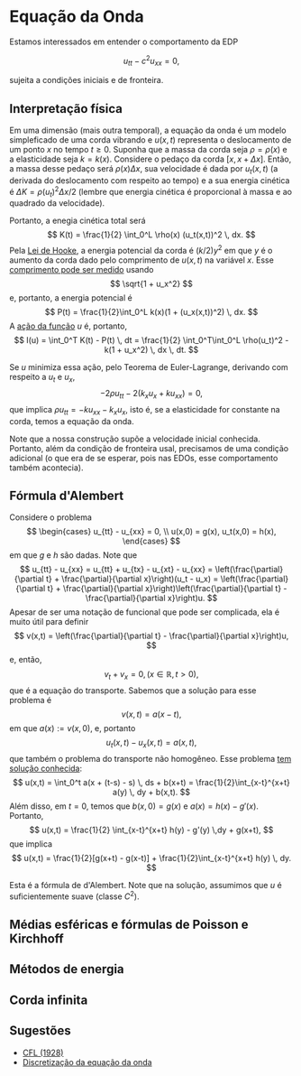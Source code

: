 # Equação da Onda 

Estamos interessados em entender o comportamento da EDP 

$$u_{tt} - c^2u_{xx} = 0,$$

sujeita a condições iniciais e de fronteira. 

## Interpretação física 

Em uma dimensão (mais outra temporal), a equação da onda é um modelo simpleficado de uma corda vibrando e 
$u(x,t)$ representa o deslocamento de um ponto $x$ no tempo $t \ge 0$. Suponha que a massa da 
corda seja $\rho = \rho(x)$ e a elasticidade seja $k = k(x)$. Considere o pedaço da corda $[x, x + \Delta x]$. 
Então, a massa desse pedaço será $\rho(x) \Delta x$, sua velocidade é dada por $u_t(x,t)$ (a derivada do deslocamento 
com respeito ao tempo) e a sua energia cinética é $\Delta K = \rho (u_t)^2 \Delta x / 2$ (lembre que energia cinética 
é proporcional à massa e ao quadrado da velocidade). 

Portanto, a enegia cinética total será 
$$
K(t) = \frac{1}{2} \int_0^L \rho(x) (u_t(x,t))^2 \, dx.
$$
Pela [Lei de Hooke](https://en.wikipedia.org/wiki/Hooke%27s_law), a energia potencial da corda é $(k/2)y^2$ em que $y$ é o aumento da corda dado pelo comprimento de $u(x,t)$ na variável $x$. Esse [comprimento pode ser medido](https://en.wikipedia.org/wiki/Arc_length#Finding_arc_lengths_by_integrating) usando 
$$
\sqrt{1 + u_x^2}
$$
e, portanto, a energia potencial é 
$$
P(t) = \frac{1}{2}\int_0^L k(x)(1 + (u_x(x,t))^2) \, dx.
$$
A [ação da função](https://lucasmoschen.github.io/ta-sessions/edp/calculus_of_variations/#o-calculo-das-variacoes) $u$ é, portanto, 
$$
I(u) = \int_0^T K(t) - P(t) \, dt = \frac{1}{2} \int_0^T\int_0^L \rho(u_t)^2 - k(1 + u_x^2) \, dx \, dt.
$$

Se $u$ minimiza essa ação, pelo Teorema de Euler-Lagrange, derivando com respeito a $u_t$ e $u_x$, 
$$
-2\rho u_{tt} - 2(k_xu_x + ku_{xx})  = 0,
$$
que implica $\rho u_{tt} = -ku_{xx} - k_xu_x$, isto é, se a elasticidade for constante na corda, temos a equação da onda.

Note que a nossa construção supõe a velocidade inicial conhecida. Portanto, além da condição de fronteira usal, precisamos de uma condição adicional (o que era de se esperar, pois nas EDOs, esse comportamento também acontecia).

## Fórmula d'Alembert 

Considere o problema 
$$
\begin{cases}
    u_{tt} - u_{xx} = 0, \\
    u(x,0) = g(x), u_t(x,0) = h(x),
\end{cases}
$$
em que $g$ e $h$ são dadas. Note que 
$$
u_{tt} - u_{xx} = u_{tt} + u_{tx} - u_{xt} - u_{xx} = \left(\frac{\partial}{\partial t} + \frac{\partial}{\partial x}\right)(u_t - u_x) = \left(\frac{\partial}{\partial t} + \frac{\partial}{\partial x}\right)\left(\frac{\partial}{\partial t} - \frac{\partial}{\partial x}\right)u.
$$
Apesar de ser uma notação de funcional que pode ser complicada, ela é muito útil para definir 
$$
v(x,t) = \left(\frac{\partial}{\partial t} - \frac{\partial}{\partial x}\right)u, 
$$
e, então, 
$$
v_t + v_x = 0, (x \in \mathbb{R}, t > 0),
$$
que é a equação do transporte. Sabemos que a solução para esse problema é 
$$
v(x,t) = a(x - t), 
$$
em que $a(x) := v(x,0)$, e, portanto 
$$
u_t(x,t) - u_x(x,t) = a(x,t), 
$$
que também o problema do transporte não homogêneo. Esse problema [tem solução conhecida](https://www.youtube.com/watch?v=1emgOSiNocE): 
$$
u(x,t) = \int_0^t a(x + (t-s) - s) \, ds + b(x+t) = \frac{1}{2}\int_{x-t}^{x+t} a(y) \, dy + b(x,t).
$$
Além disso, em $t=0$, temos que $b(x,0) = g(x)$ e $a(x) = h(x) - g'(x)$. Portanto, 
$$
u(x,t) = \frac{1}{2} \int_{x-t}^{x+t} h(y) - g'(y) \,dy + g(x+t), 
$$
que implica 
$$
u(x,t) = \frac{1}{2}[g(x+t) - g(x-t)] + \frac{1}{2}\int_{x-t}^{x+t} h(y) \, dy.
$$

Esta é a fórmula de d'Alembert. Note que na solução, assumimos que $u$ é suficientemente suave (classe $C^2$). 

## Médias esféricas e fórmulas de Poisson e Kirchhoff

## Métodos de energia 

## Corda infinita 

## Sugestões 

- [CFL (1928)]()
- [Discretização da equação da onda](https://www.mtnmath.com/whatrh/node66.html)